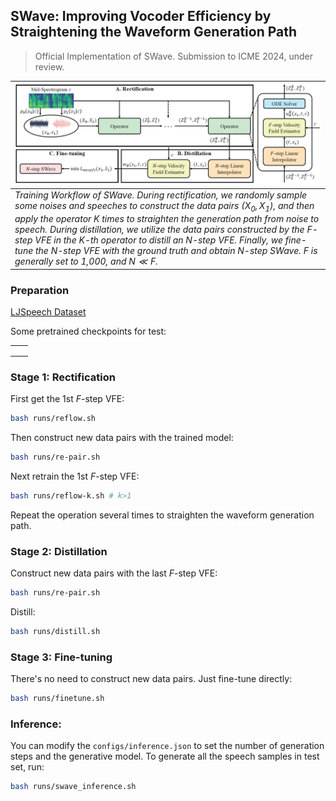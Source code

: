 ## SWave: Improving Vocoder Efficiency by Straightening the Waveform Generation Path

> Official Implementation of SWave. Submission to ICME 2024, under review.

| ![workflow.png](misc\workflow.png) |
| :----------------------------------------------------------- |
| *Training Workflow of SWave. During rectification, we randomly sample some noises and speeches to construct the data pairs $(X_0,X_1)$, and then apply the operator $K$ times to straighten the generation path from noise to speech. During distillation, we utilize the data pairs constructed by the $F$-step VFE in the $K$-th operator to distill an $N$-step VFE. Finally, we fine-tune the $N$-step VFE with the ground truth and obtain $N$-step SWave. $F$ is generally set to 1,000, and $N\ll F$.* |

### Preparation

[LJSpeech Dataset](https://data.keithito.com/data/speech/LJSpeech-1.1.tar.bz2)

Some pretrained checkpoints for test:

|      |      |
| ---- | ---- |
|      |      |
|      |      |
|      |      |



### Stage 1: Rectification

First get the 1st $F$-step VFE:

```bash
bash runs/reflow.sh
```

Then construct new data pairs with the trained model:

```bash
bash runs/re-pair.sh
```

Next retrain the 1st $F$-step VFE:

```bash
bash runs/reflow-k.sh # k>1
```

Repeat the operation several times to straighten the waveform generation path.

### Stage 2: Distillation

Construct new data pairs with the last $F$-step VFE:

```bash
bash runs/re-pair.sh
```

Distill:

```bash
bash runs/distill.sh
```

### Stage 3: Fine-tuning

There's no need to construct new data pairs. Just fine-tune directly:

```bash
bash runs/finetune.sh
```

### Inference:

You can modify the `configs/inference.json` to set the number of generation steps and the generative model. To generate all the speech samples in test set, run:

```bash
bash runs/swave_inference.sh
```





